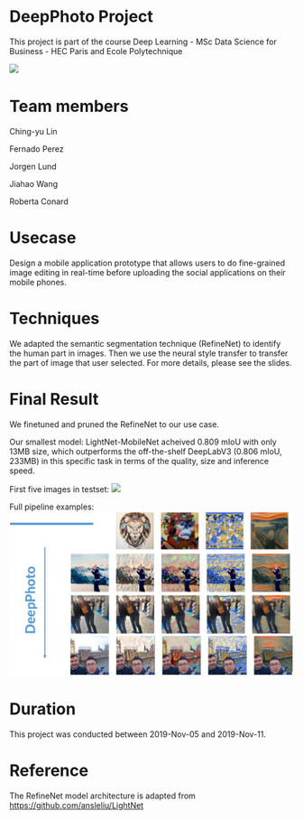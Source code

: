 # DeepPhoto Project

This project is part of the course Deep Learning - MSc Data Science for Business - HEC Paris and Ecole Polytechnique

<img src="https://github.com/Miguel-Jiahao-Wang/InstanceSegmentation_NeuralTransfer/blob/master/examples/usecase_deepphoto.png" />

# Team members

Ching-yu Lin

Fernado Perez

Jorgen Lund

Jiahao Wang

Roberta Conard 

# Usecase

Design a mobile application prototype that allows users to do fine-grained image editing in real-time before uploading the social applications on their mobile phones.

# Techniques

We adapted the semantic segmentation technique (RefineNet) to identify the human part in images. Then we use the neural style transfer to transfer the part of image that user selected. For more details, please see the slides.

# Final Result

We finetuned and pruned the RefineNet to our use case.

Our smallest model: LightNet-MobileNet acheived 0.809 mIoU with only 13MB size, which outperforms the off-the-shelf DeepLabV3 (0.806 mIoU, 233MB) in this specific task in terms of the quality, size and inference speed.

First five images in testset:
<img src="https://github.com/Miguel-Jiahao-Wang/InstanceSegmentation_NeuralTransfer/blob/master/examples/qualitative_evaluation.png" />

Full pipeline examples:
<img src="https://github.com/Miguel-Jiahao-Wang/DeepPhoto/blob/master/examples/more_examples.png" />


# Duration

This project was conducted between 2019-Nov-05 and 2019-Nov-11.

# Reference

The RefineNet model architecture is adapted from https://github.com/ansleliu/LightNet

